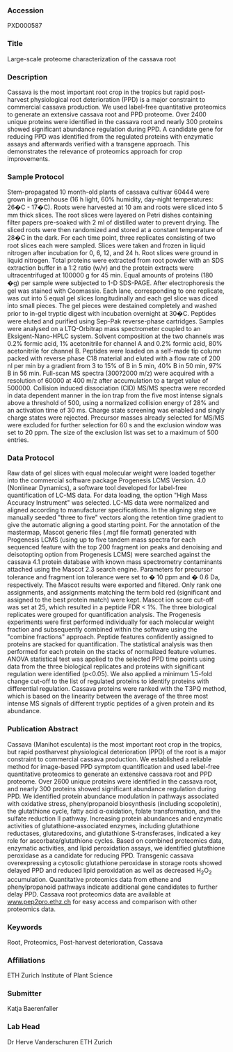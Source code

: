### Accession
PXD000587

### Title
Large-scale proteome characterization of the cassava root

### Description
Cassava is the most important root crop in the tropics but rapid post-harvest physiological root deterioration (PPD) is a major constraint to commercial cassava production. We used label-free quantitative proteomics to generate an extensive cassava root and PPD proteome. Over 2400 unique proteins were identified in the cassava root and nearly 300 proteins showed significant abundance regulation during PPD. A candidate gene for reducing PPD was identified from the regulated proteins with enzymatic assays and afterwards verified with a transgene approach. This demonstrates the relevance of proteomics approach for crop improvements.

### Sample Protocol
Stem-propagated 10 month-old plants of cassava cultivar 60444 were grown in greenhouse (16 h light, 60% humidity, day-night temperatures: 26�C - 17�C). Roots were harvested at 10 am and roots were sliced into 5 mm thick slices. The root slices were layered on Petri dishes containing filter papers pre-soaked with 2 ml of distilled water to prevent drying. The sliced roots were then randomized and stored at a constant temperature of 28�C in the dark. For each time point, three replicates consisting of two root slices each were sampled. Slices were taken and frozen in liquid nitrogen after incubation for 0, 6, 12, and 24 h.  Root slices were ground in liquid nitrogen. Total proteins were extracted from root powder with an SDS extraction buffer in a 1:2 ratio (w/v) and the protein extracts were ultracentrifuged at 100000 g for 45 min. Equal amounts of proteins (180 �g) per sample were subjected to 1-D SDS-PAGE. After electrophoresis the gel was stained with Coomassie. Each lane, corresponding to one replicate, was cut into 5 equal gel slices longitudinally and each gel slice was diced into small pieces. The gel pieces were destained completely and washed prior to in-gel tryptic digest with incubation overnight at 30�C. Peptides were eluted and purified using Sep-Pak reverse-phase cartridges. Samples were analysed on a LTQ-Orbitrap mass spectrometer coupled to an Eksigent-Nano-HPLC system. Solvent composition at the two channels was 0.2% formic acid, 1% acetonitrile for channel A and 0.2% formic acid, 80% acetonitrile for channel B. Peptides were loaded on a self-made tip column packed with reverse phase C18 material and eluted with a flow rate of 200 nl per min by a gradient from 3 to 15% of B in 5 min, 40% B in 50 min, 97% B in 56 min. Full-scan MS spectra (300?2000 m/z) were acquired with a resolution of 60000 at 400 m/z after accumulation to a target value of 500000. Collision induced dissociation (CID) MS/MS spectra were recorded in data dependent manner in the ion trap from the five most intense signals above a threshold of 500, using a normalized collision energy of 28% and an activation time of 30 ms. Charge state screening was enabled and singly charge states were rejected. Precursor masses already selected for MS/MS were excluded for further selection for 60 s and the exclusion window was set to 20 ppm. The size of the exclusion list was set to a maximum of 500 entries.

### Data Protocol
Raw data of gel slices with equal molecular weight were loaded together into the commercial software package Progenesis LCMS Version. 4.0 (Nonlinear Dynamics), a software tool developed for label-free quantification of LC-MS data. For data loading, the option "High Mass Accuracy Instrument" was selected. LC-MS data were normalized and aligned according to manufacturer specifications. In the aligning step we manually seeded "three to five" vectors along the retention time gradient to give the automatic aligning a good starting point.  For the annotation of the mastermap, Mascot generic files (.mgf file format) generated with Progenesis LCMS (using up to five tandem mass spectra for each sequenced feature with the top 200 fragment ion peaks and denoising and deisotopting option from Progenesis LCMS) were searched against the cassava 4.1 protein database with known mass spectrometry contaminants attached using the Mascot 2.3 search engine. Parameters for precursor tolerance and fragment ion tolerance were set to � 10 ppm and � 0.6 Da, respectively. The Mascot results were exported and filtered. Only rank one assignments, and assignments matching the term bold red (significant and assigned to the best protein match) were kept. Mascot ion score cut-off was set at 25, which resulted in a peptide FDR < 1%. The three biological replicates were grouped for quantification analysis. The Progenesis experiments were first performed individually for each molecular weight fraction and subsequently combined within the software using the "combine fractions" approach. Peptide features confidently assigned to proteins are stacked for quantification. The statistical analysis was then performed for each protein on the stacks of normalized feature volumes. ANOVA statistical test was applied to the selected PPD time points using data from the three biological replicates and proteins with significant regulation were identified (p<0.05). We also applied a minimum 1.5-fold change cut-off to the list of regulated proteins to identify proteins with differential regulation.  Cassava proteins were ranked with the T3PQ method, which is based on the linearity between the average of the three most intense MS signals of different tryptic peptides of a given protein and its abundance.

### Publication Abstract
Cassava (Manihot esculenta) is the most important root crop in the tropics, but rapid postharvest physiological deterioration (PPD) of the root is a major constraint to commercial cassava production. We established a reliable method for image-based PPD symptom quantification and used label-free quantitative proteomics to generate an extensive cassava root and PPD proteome. Over 2600 unique proteins were identified in the cassava root, and nearly 300 proteins showed significant abundance regulation during PPD. We identified protein abundance modulation in pathways associated with oxidative stress, phenylpropanoid biosynthesis (including scopoletin), the glutathione cycle, fatty acid &#x3b1;-oxidation, folate transformation, and the sulfate reduction II pathway. Increasing protein abundances and enzymatic activities of glutathione-associated enzymes, including glutathione reductases, glutaredoxins, and glutathione S-transferases, indicated a key role for ascorbate/glutathione cycles. Based on combined proteomics data, enzymatic activities, and lipid peroxidation assays, we identified glutathione peroxidase as a candidate for reducing PPD. Transgenic cassava overexpressing a cytosolic glutathione peroxidase in storage roots showed delayed PPD and reduced lipid peroxidation as well as decreased H<sub>2</sub>O<sub>2</sub> accumulation. Quantitative proteomics data from ethene and phenylpropanoid pathways indicate additional gene candidates to further delay PPD. Cassava root proteomics data are available at www.pep2pro.ethz.ch for easy access and comparison with other proteomics data.

### Keywords
Root, Proteomics, Post-harvest deterioration, Cassava

### Affiliations
ETH Zurich
Institute of  Plant Science

### Submitter
Katja Baerenfaller

### Lab Head
Dr Herve Vanderschuren
ETH Zurich


